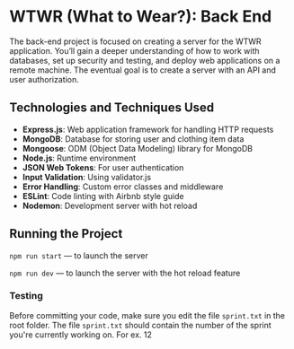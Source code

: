 # WTWR (What to Wear?): Back End

The back-end project is focused on creating a server for the WTWR application. You’ll gain a deeper understanding of how to work with databases, set up security and testing, and deploy web applications on a remote machine. The eventual goal is to create a server with an API and user authorization.

## Technologies and Techniques Used

- **Express.js**: Web application framework for handling HTTP requests
- **MongoDB**: Database for storing user and clothing item data
- **Mongoose**: ODM (Object Data Modeling) library for MongoDB
- **Node.js**: Runtime environment
- **JSON Web Tokens**: For user authentication
- **Input Validation**: Using validator.js
- **Error Handling**: Custom error classes and middleware
- **ESLint**: Code linting with Airbnb style guide
- **Nodemon**: Development server with hot reload

## Running the Project

`npm run start` — to launch the server

`npm run dev` — to launch the server with the hot reload feature

### Testing

Before committing your code, make sure you edit the file `sprint.txt` in the root folder. The file `sprint.txt` should contain the number of the sprint you're currently working on. For ex. 12
